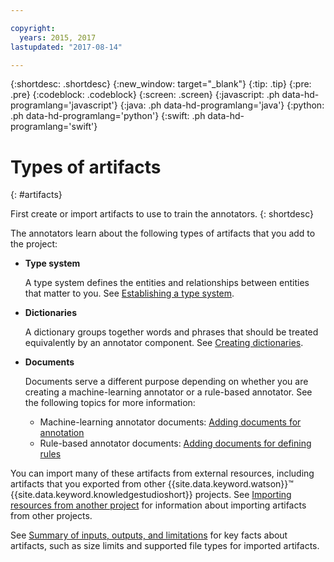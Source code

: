 ```yaml
---

copyright:
  years: 2015, 2017
lastupdated: "2017-08-14"

---
```


{:shortdesc: .shortdesc}
{:new_window: target="_blank"}
{:tip: .tip}
{:pre: .pre}
{:codeblock: .codeblock}
{:screen: .screen}
{:javascript: .ph data-hd-programlang='javascript'}
{:java: .ph data-hd-programlang='java'}
{:python: .ph data-hd-programlang='python'}
{:swift: .ph data-hd-programlang='swift'}

# Types of artifacts
{: #artifacts}

First create or import artifacts to use to train the annotators.
{: shortdesc}

The annotators learn about the following types of artifacts that you add to the project:

- **Type system**

    A type system defines the entities and relationships between entities that matter to you. See [Establishing a type system](/docs/services/knowledge-studio/typesystem.html).

- **Dictionaries**

    A dictionary groups together words and phrases that should be treated equivalently by an annotator component. See [Creating dictionaries](/docs/services/knowledge-studio/dictionaries.html).

- **Documents**

    Documents serve a different purpose depending on whether you are creating a machine-learning annotator or a rule-based annotator. See the following topics for more information:
    - Machine-learning annotator documents: [Adding documents for annotation](/docs/services/knowledge-studio/documents-for-annotation.html#wks_t_docs_intro)
    - Rule-based annotator documents: [Adding documents for defining rules](/docs/services/knowledge-studio/rule-annotator-add-doc.html)

You can import many of these artifacts from external resources, including artifacts that you exported from other {{site.data.keyword.watson}}&trade; {{site.data.keyword.knowledgestudioshort}} projects. See [Importing resources from another project](/docs/services/knowledge-studio/exportimport.html) for information about importing artifacts from other projects.

See [Summary of inputs, outputs, and limitations](/docs/services/knowledge-studio/create-project.html#wks_formats) for key facts about artifacts, such as size limits and supported file types for imported artifacts.

